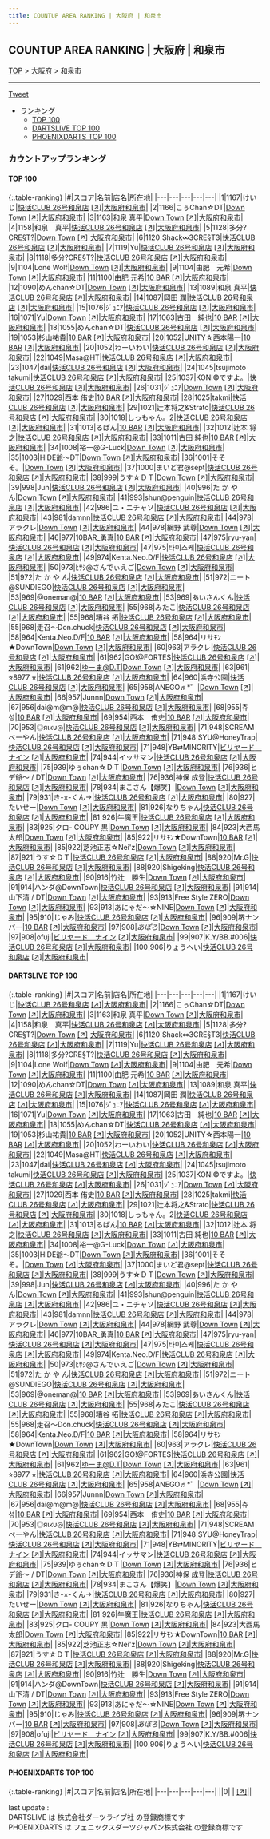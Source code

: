 ```yaml
---
title: COUNTUP AREA RANKING | 大阪府 | 和泉市
---
```

## COUNTUP AREA RANKING | 大阪府 | 和泉市

[TOP](/darts/rank/) > [大阪府](/darts/rank/大阪府/) > 和泉市

___

<a href="https://twitter.com/share?ref_src=twsrc%5Etfw" data-text="COUNTUP AREA RANKING | 大阪府和泉市" class="twitter-share-button" data-hashtags="DARTSLIVE,PHOENIXDARTS,darts,ダーツ" data-show-count="false">Tweet</a>

* [ランキング](#カウントアップランキング)
    * [TOP 100](#top-100)
    * [DARTSLIVE TOP 100](#dartslive-top-100)
    * [PHOENIXDARTS TOP 100](#phoenixdarts-top-100)

### カウントアップランキング

#### TOP 100



{:.table-ranking}
|#|スコア|名前|店名|所在地|
|---|---|---|---|---|
|1|1167|<span class="rank-name-dl">けいじ</span>|<a href="/darts/rank/shops/e943f71e29bc328a58d385ea46352d8f.html">快活CLUB 26号和泉店</a> <a href="https://search.dartslive.com/jp/shop/e943f71e29bc328a58d385ea46352d8f">[↗]</a>|<a href="/darts/rank/大阪府/和泉市">大阪府和泉市</a>|
|2|1166|<span class="rank-name-dl">こぅChan☆DT</span>|<a href="/darts/rank/shops/987a5a2adcfe09b40d9b047a20a7ba1e.html">Down Town</a> <a href="https://search.dartslive.com/jp/shop/987a5a2adcfe09b40d9b047a20a7ba1e">[↗]</a>|<a href="/darts/rank/大阪府/和泉市">大阪府和泉市</a>|
|3|1163|<span class="rank-name-dl">和泉 真平</span>|<a href="/darts/rank/shops/987a5a2adcfe09b40d9b047a20a7ba1e.html">Down Town</a> <a href="https://search.dartslive.com/jp/shop/987a5a2adcfe09b40d9b047a20a7ba1e">[↗]</a>|<a href="/darts/rank/大阪府/和泉市">大阪府和泉市</a>|
|4|1158|<span class="rank-name-dl">和泉　真平</span>|<a href="/darts/rank/shops/e943f71e29bc328a58d385ea46352d8f.html">快活CLUB 26号和泉店</a> <a href="https://search.dartslive.com/jp/shop/e943f71e29bc328a58d385ea46352d8f">[↗]</a>|<a href="/darts/rank/大阪府/和泉市">大阪府和泉市</a>|
|5|1128|<span class="rank-name-dl">多分?CRE§T?</span>|<a href="/darts/rank/shops/987a5a2adcfe09b40d9b047a20a7ba1e.html">Down Town</a> <a href="https://search.dartslive.com/jp/shop/987a5a2adcfe09b40d9b047a20a7ba1e">[↗]</a>|<a href="/darts/rank/大阪府/和泉市">大阪府和泉市</a>|
|6|1120|<span class="rank-name-dl">Shack∞3CRE§T3</span>|<a href="/darts/rank/shops/e943f71e29bc328a58d385ea46352d8f.html">快活CLUB 26号和泉店</a> <a href="https://search.dartslive.com/jp/shop/e943f71e29bc328a58d385ea46352d8f">[↗]</a>|<a href="/darts/rank/大阪府/和泉市">大阪府和泉市</a>|
|7|1119|<span class="rank-name-dl">Yu</span>|<a href="/darts/rank/shops/e943f71e29bc328a58d385ea46352d8f.html">快活CLUB 26号和泉店</a> <a href="https://search.dartslive.com/jp/shop/e943f71e29bc328a58d385ea46352d8f">[↗]</a>|<a href="/darts/rank/大阪府/和泉市">大阪府和泉市</a>|
|8|1118|<span class="rank-name-dl">多分?CRE§T?</span>|<a href="/darts/rank/shops/e943f71e29bc328a58d385ea46352d8f.html">快活CLUB 26号和泉店</a> <a href="https://search.dartslive.com/jp/shop/e943f71e29bc328a58d385ea46352d8f">[↗]</a>|<a href="/darts/rank/大阪府/和泉市">大阪府和泉市</a>|
|9|1104|<span class="rank-name-dl">Lone Wolf</span>|<a href="/darts/rank/shops/987a5a2adcfe09b40d9b047a20a7ba1e.html">Down Town</a> <a href="https://search.dartslive.com/jp/shop/987a5a2adcfe09b40d9b047a20a7ba1e">[↗]</a>|<a href="/darts/rank/大阪府/和泉市">大阪府和泉市</a>|
|9|1104|<span class="rank-name-dl">由肥　元希</span>|<a href="/darts/rank/shops/987a5a2adcfe09b40d9b047a20a7ba1e.html">Down Town</a> <a href="https://search.dartslive.com/jp/shop/987a5a2adcfe09b40d9b047a20a7ba1e">[↗]</a>|<a href="/darts/rank/大阪府/和泉市">大阪府和泉市</a>|
|11|1100|<span class="rank-name-dl">由肥 元希</span>|<a href="/darts/rank/shops/3676faed3852a22c774c926eb736cb5a.html">10 BAR</a> <a href="https://search.dartslive.com/jp/shop/3676faed3852a22c774c926eb736cb5a">[↗]</a>|<a href="/darts/rank/大阪府/和泉市">大阪府和泉市</a>|
|12|1090|<span class="rank-name-dl">めんchan☆DT</span>|<a href="/darts/rank/shops/987a5a2adcfe09b40d9b047a20a7ba1e.html">Down Town</a> <a href="https://search.dartslive.com/jp/shop/987a5a2adcfe09b40d9b047a20a7ba1e">[↗]</a>|<a href="/darts/rank/大阪府/和泉市">大阪府和泉市</a>|
|13|1089|<span class="rank-name-dl">和泉 真平</span>|<a href="/darts/rank/shops/e943f71e29bc328a58d385ea46352d8f.html">快活CLUB 26号和泉店</a> <a href="https://search.dartslive.com/jp/shop/e943f71e29bc328a58d385ea46352d8f">[↗]</a>|<a href="/darts/rank/大阪府/和泉市">大阪府和泉市</a>|
|14|1087|<span class="rank-name-dl">岡田 潤</span>|<a href="/darts/rank/shops/e943f71e29bc328a58d385ea46352d8f.html">快活CLUB 26号和泉店</a> <a href="https://search.dartslive.com/jp/shop/e943f71e29bc328a58d385ea46352d8f">[↗]</a>|<a href="/darts/rank/大阪府/和泉市">大阪府和泉市</a>|
|15|1076|<span class="rank-name-dl">ｼﾞｭﾆｱ</span>|<a href="/darts/rank/shops/e943f71e29bc328a58d385ea46352d8f.html">快活CLUB 26号和泉店</a> <a href="https://search.dartslive.com/jp/shop/e943f71e29bc328a58d385ea46352d8f">[↗]</a>|<a href="/darts/rank/大阪府/和泉市">大阪府和泉市</a>|
|16|1071|<span class="rank-name-dl">Yu</span>|<a href="/darts/rank/shops/987a5a2adcfe09b40d9b047a20a7ba1e.html">Down Town</a> <a href="https://search.dartslive.com/jp/shop/987a5a2adcfe09b40d9b047a20a7ba1e">[↗]</a>|<a href="/darts/rank/大阪府/和泉市">大阪府和泉市</a>|
|17|1063|<span class="rank-name-dl">古田　純也</span>|<a href="/darts/rank/shops/3676faed3852a22c774c926eb736cb5a.html">10 BAR</a> <a href="https://search.dartslive.com/jp/shop/3676faed3852a22c774c926eb736cb5a">[↗]</a>|<a href="/darts/rank/大阪府/和泉市">大阪府和泉市</a>|
|18|1055|<span class="rank-name-dl">めんchan☆DT</span>|<a href="/darts/rank/shops/e943f71e29bc328a58d385ea46352d8f.html">快活CLUB 26号和泉店</a> <a href="https://search.dartslive.com/jp/shop/e943f71e29bc328a58d385ea46352d8f">[↗]</a>|<a href="/darts/rank/大阪府/和泉市">大阪府和泉市</a>|
|19|1053|<span class="rank-name-dl">杉山祐貴</span>|<a href="/darts/rank/shops/3676faed3852a22c774c926eb736cb5a.html">10 BAR</a> <a href="https://search.dartslive.com/jp/shop/3676faed3852a22c774c926eb736cb5a">[↗]</a>|<a href="/darts/rank/大阪府/和泉市">大阪府和泉市</a>|
|20|1052|<span class="rank-name-dl">UNITY☆西本陽一</span>|<a href="/darts/rank/shops/3676faed3852a22c774c926eb736cb5a.html">10 BAR</a> <a href="https://search.dartslive.com/jp/shop/3676faed3852a22c774c926eb736cb5a">[↗]</a>|<a href="/darts/rank/大阪府/和泉市">大阪府和泉市</a>|
|20|1052|<span class="rank-name-dl">わーいわい</span>|<a href="/darts/rank/shops/e943f71e29bc328a58d385ea46352d8f.html">快活CLUB 26号和泉店</a> <a href="https://search.dartslive.com/jp/shop/e943f71e29bc328a58d385ea46352d8f">[↗]</a>|<a href="/darts/rank/大阪府/和泉市">大阪府和泉市</a>|
|22|1049|<span class="rank-name-dl">Masa@HT</span>|<a href="/darts/rank/shops/e943f71e29bc328a58d385ea46352d8f.html">快活CLUB 26号和泉店</a> <a href="https://search.dartslive.com/jp/shop/e943f71e29bc328a58d385ea46352d8f">[↗]</a>|<a href="/darts/rank/大阪府/和泉市">大阪府和泉市</a>|
|23|1047|<span class="rank-name-dl">dai</span>|<a href="/darts/rank/shops/e943f71e29bc328a58d385ea46352d8f.html">快活CLUB 26号和泉店</a> <a href="https://search.dartslive.com/jp/shop/e943f71e29bc328a58d385ea46352d8f">[↗]</a>|<a href="/darts/rank/大阪府/和泉市">大阪府和泉市</a>|
|24|1045|<span class="rank-name-dl">tsujimoto takumi</span>|<a href="/darts/rank/shops/e943f71e29bc328a58d385ea46352d8f.html">快活CLUB 26号和泉店</a> <a href="https://search.dartslive.com/jp/shop/e943f71e29bc328a58d385ea46352d8f">[↗]</a>|<a href="/darts/rank/大阪府/和泉市">大阪府和泉市</a>|
|25|1037|<span class="rank-name-dl">KONI©ですよ。</span>|<a href="/darts/rank/shops/e943f71e29bc328a58d385ea46352d8f.html">快活CLUB 26号和泉店</a> <a href="https://search.dartslive.com/jp/shop/e943f71e29bc328a58d385ea46352d8f">[↗]</a>|<a href="/darts/rank/大阪府/和泉市">大阪府和泉市</a>|
|26|1031|<span class="rank-name-dl">ｼﾞｭﾆｱ</span>|<a href="/darts/rank/shops/987a5a2adcfe09b40d9b047a20a7ba1e.html">Down Town</a> <a href="https://search.dartslive.com/jp/shop/987a5a2adcfe09b40d9b047a20a7ba1e">[↗]</a>|<a href="/darts/rank/大阪府/和泉市">大阪府和泉市</a>|
|27|1029|<span class="rank-name-dl">西本 侑史</span>|<a href="/darts/rank/shops/3676faed3852a22c774c926eb736cb5a.html">10 BAR</a> <a href="https://search.dartslive.com/jp/shop/3676faed3852a22c774c926eb736cb5a">[↗]</a>|<a href="/darts/rank/大阪府/和泉市">大阪府和泉市</a>|
|28|1025|<span class="rank-name-dl">takmi</span>|<a href="/darts/rank/shops/e943f71e29bc328a58d385ea46352d8f.html">快活CLUB 26号和泉店</a> <a href="https://search.dartslive.com/jp/shop/e943f71e29bc328a58d385ea46352d8f">[↗]</a>|<a href="/darts/rank/大阪府/和泉市">大阪府和泉市</a>|
|29|1021|<span class="rank-name-dl">辻本将之&amp;Strato</span>|<a href="/darts/rank/shops/e943f71e29bc328a58d385ea46352d8f.html">快活CLUB 26号和泉店</a> <a href="https://search.dartslive.com/jp/shop/e943f71e29bc328a58d385ea46352d8f">[↗]</a>|<a href="/darts/rank/大阪府/和泉市">大阪府和泉市</a>|
|30|1018|<span class="rank-name-dl">しっもゃん。2</span>|<a href="/darts/rank/shops/e943f71e29bc328a58d385ea46352d8f.html">快活CLUB 26号和泉店</a> <a href="https://search.dartslive.com/jp/shop/e943f71e29bc328a58d385ea46352d8f">[↗]</a>|<a href="/darts/rank/大阪府/和泉市">大阪府和泉市</a>|
|31|1013|<span class="rank-name-dl">るぱん</span>|<a href="/darts/rank/shops/3676faed3852a22c774c926eb736cb5a.html">10 BAR</a> <a href="https://search.dartslive.com/jp/shop/3676faed3852a22c774c926eb736cb5a">[↗]</a>|<a href="/darts/rank/大阪府/和泉市">大阪府和泉市</a>|
|32|1012|<span class="rank-name-dl">辻本 将之</span>|<a href="/darts/rank/shops/e943f71e29bc328a58d385ea46352d8f.html">快活CLUB 26号和泉店</a> <a href="https://search.dartslive.com/jp/shop/e943f71e29bc328a58d385ea46352d8f">[↗]</a>|<a href="/darts/rank/大阪府/和泉市">大阪府和泉市</a>|
|33|1011|<span class="rank-name-dl">古田 純也</span>|<a href="/darts/rank/shops/3676faed3852a22c774c926eb736cb5a.html">10 BAR</a> <a href="https://search.dartslive.com/jp/shop/3676faed3852a22c774c926eb736cb5a">[↗]</a>|<a href="/darts/rank/大阪府/和泉市">大阪府和泉市</a>|
|34|1008|<span class="rank-name-dl">裕一@G-Luck</span>|<a href="/darts/rank/shops/987a5a2adcfe09b40d9b047a20a7ba1e.html">Down Town</a> <a href="https://search.dartslive.com/jp/shop/987a5a2adcfe09b40d9b047a20a7ba1e">[↗]</a>|<a href="/darts/rank/大阪府/和泉市">大阪府和泉市</a>|
|35|1003|<span class="rank-name-dl">HIDE爺〜DT</span>|<a href="/darts/rank/shops/987a5a2adcfe09b40d9b047a20a7ba1e.html">Down Town</a> <a href="https://search.dartslive.com/jp/shop/987a5a2adcfe09b40d9b047a20a7ba1e">[↗]</a>|<a href="/darts/rank/大阪府/和泉市">大阪府和泉市</a>|
|36|1001|<span class="rank-name-dl">そそそ。</span>|<a href="/darts/rank/shops/987a5a2adcfe09b40d9b047a20a7ba1e.html">Down Town</a> <a href="https://search.dartslive.com/jp/shop/987a5a2adcfe09b40d9b047a20a7ba1e">[↗]</a>|<a href="/darts/rank/大阪府/和泉市">大阪府和泉市</a>|
|37|1000|<span class="rank-name-dl">まいど君@sept</span>|<a href="/darts/rank/shops/e943f71e29bc328a58d385ea46352d8f.html">快活CLUB 26号和泉店</a> <a href="https://search.dartslive.com/jp/shop/e943f71e29bc328a58d385ea46352d8f">[↗]</a>|<a href="/darts/rank/大阪府/和泉市">大阪府和泉市</a>|
|38|999|<span class="rank-name-dl">うす☆ＤＴ</span>|<a href="/darts/rank/shops/987a5a2adcfe09b40d9b047a20a7ba1e.html">Down Town</a> <a href="https://search.dartslive.com/jp/shop/987a5a2adcfe09b40d9b047a20a7ba1e">[↗]</a>|<a href="/darts/rank/大阪府/和泉市">大阪府和泉市</a>|
|39|998|<span class="rank-name-dl">Jun</span>|<a href="/darts/rank/shops/e943f71e29bc328a58d385ea46352d8f.html">快活CLUB 26号和泉店</a> <a href="https://search.dartslive.com/jp/shop/e943f71e29bc328a58d385ea46352d8f">[↗]</a>|<a href="/darts/rank/大阪府/和泉市">大阪府和泉市</a>|
|40|996|<span class="rank-name-dl">た か や ん</span>|<a href="/darts/rank/shops/987a5a2adcfe09b40d9b047a20a7ba1e.html">Down Town</a> <a href="https://search.dartslive.com/jp/shop/987a5a2adcfe09b40d9b047a20a7ba1e">[↗]</a>|<a href="/darts/rank/大阪府/和泉市">大阪府和泉市</a>|
|41|993|<span class="rank-name-dl">shun@penguin</span>|<a href="/darts/rank/shops/e943f71e29bc328a58d385ea46352d8f.html">快活CLUB 26号和泉店</a> <a href="https://search.dartslive.com/jp/shop/e943f71e29bc328a58d385ea46352d8f">[↗]</a>|<a href="/darts/rank/大阪府/和泉市">大阪府和泉市</a>|
|42|986|<span class="rank-name-dl">ユ・ニチャソ</span>|<a href="/darts/rank/shops/e943f71e29bc328a58d385ea46352d8f.html">快活CLUB 26号和泉店</a> <a href="https://search.dartslive.com/jp/shop/e943f71e29bc328a58d385ea46352d8f">[↗]</a>|<a href="/darts/rank/大阪府/和泉市">大阪府和泉市</a>|
|43|981|<span class="rank-name-dl">damnn</span>|<a href="/darts/rank/shops/e943f71e29bc328a58d385ea46352d8f.html">快活CLUB 26号和泉店</a> <a href="https://search.dartslive.com/jp/shop/e943f71e29bc328a58d385ea46352d8f">[↗]</a>|<a href="/darts/rank/大阪府/和泉市">大阪府和泉市</a>|
|44|978|<span class="rank-name-dl">アラクレ</span>|<a href="/darts/rank/shops/987a5a2adcfe09b40d9b047a20a7ba1e.html">Down Town</a> <a href="https://search.dartslive.com/jp/shop/987a5a2adcfe09b40d9b047a20a7ba1e">[↗]</a>|<a href="/darts/rank/大阪府/和泉市">大阪府和泉市</a>|
|44|978|<span class="rank-name-dl">網野 武尊</span>|<a href="/darts/rank/shops/987a5a2adcfe09b40d9b047a20a7ba1e.html">Down Town</a> <a href="https://search.dartslive.com/jp/shop/987a5a2adcfe09b40d9b047a20a7ba1e">[↗]</a>|<a href="/darts/rank/大阪府/和泉市">大阪府和泉市</a>|
|46|977|<span class="rank-name-dl">10BAR_勇真</span>|<a href="/darts/rank/shops/3676faed3852a22c774c926eb736cb5a.html">10 BAR</a> <a href="https://search.dartslive.com/jp/shop/3676faed3852a22c774c926eb736cb5a">[↗]</a>|<a href="/darts/rank/大阪府/和泉市">大阪府和泉市</a>|
|47|975|<span class="rank-name-dl">ryu-yan</span>|<a href="/darts/rank/shops/e943f71e29bc328a58d385ea46352d8f.html">快活CLUB 26号和泉店</a> <a href="https://search.dartslive.com/jp/shop/e943f71e29bc328a58d385ea46352d8f">[↗]</a>|<a href="/darts/rank/大阪府/和泉市">大阪府和泉市</a>|
|47|975|<span class="rank-name-dl">타이스케</span>|<a href="/darts/rank/shops/e943f71e29bc328a58d385ea46352d8f.html">快活CLUB 26号和泉店</a> <a href="https://search.dartslive.com/jp/shop/e943f71e29bc328a58d385ea46352d8f">[↗]</a>|<a href="/darts/rank/大阪府/和泉市">大阪府和泉市</a>|
|49|974|<span class="rank-name-dl">Kenta.Neo.D/F</span>|<a href="/darts/rank/shops/e943f71e29bc328a58d385ea46352d8f.html">快活CLUB 26号和泉店</a> <a href="https://search.dartslive.com/jp/shop/e943f71e29bc328a58d385ea46352d8f">[↗]</a>|<a href="/darts/rank/大阪府/和泉市">大阪府和泉市</a>|
|50|973|<span class="rank-name-dl">ﾋｻｼ@さんでぃえご</span>|<a href="/darts/rank/shops/987a5a2adcfe09b40d9b047a20a7ba1e.html">Down Town</a> <a href="https://search.dartslive.com/jp/shop/987a5a2adcfe09b40d9b047a20a7ba1e">[↗]</a>|<a href="/darts/rank/大阪府/和泉市">大阪府和泉市</a>|
|51|972|<span class="rank-name-dl">た か や ん</span>|<a href="/darts/rank/shops/e943f71e29bc328a58d385ea46352d8f.html">快活CLUB 26号和泉店</a> <a href="https://search.dartslive.com/jp/shop/e943f71e29bc328a58d385ea46352d8f">[↗]</a>|<a href="/darts/rank/大阪府/和泉市">大阪府和泉市</a>|
|51|972|<span class="rank-name-dl">ニート@SUNDIEGO</span>|<a href="/darts/rank/shops/e943f71e29bc328a58d385ea46352d8f.html">快活CLUB 26号和泉店</a> <a href="https://search.dartslive.com/jp/shop/e943f71e29bc328a58d385ea46352d8f">[↗]</a>|<a href="/darts/rank/大阪府/和泉市">大阪府和泉市</a>|
|53|969|<span class="rank-name-dl">@oneman@</span>|<a href="/darts/rank/shops/3676faed3852a22c774c926eb736cb5a.html">10 BAR</a> <a href="https://search.dartslive.com/jp/shop/3676faed3852a22c774c926eb736cb5a">[↗]</a>|<a href="/darts/rank/大阪府/和泉市">大阪府和泉市</a>|
|53|969|<span class="rank-name-dl">あいさんくん</span>|<a href="/darts/rank/shops/e943f71e29bc328a58d385ea46352d8f.html">快活CLUB 26号和泉店</a> <a href="https://search.dartslive.com/jp/shop/e943f71e29bc328a58d385ea46352d8f">[↗]</a>|<a href="/darts/rank/大阪府/和泉市">大阪府和泉市</a>|
|55|968|<span class="rank-name-dl">みたこ</span>|<a href="/darts/rank/shops/e943f71e29bc328a58d385ea46352d8f.html">快活CLUB 26号和泉店</a> <a href="https://search.dartslive.com/jp/shop/e943f71e29bc328a58d385ea46352d8f">[↗]</a>|<a href="/darts/rank/大阪府/和泉市">大阪府和泉市</a>|
|55|968|<span class="rank-name-dl">糟谷 拓</span>|<a href="/darts/rank/shops/e943f71e29bc328a58d385ea46352d8f.html">快活CLUB 26号和泉店</a> <a href="https://search.dartslive.com/jp/shop/e943f71e29bc328a58d385ea46352d8f">[↗]</a>|<a href="/darts/rank/大阪府/和泉市">大阪府和泉市</a>|
|55|968|<span class="rank-name-dl">走召〜Don.chuck</span>|<a href="/darts/rank/shops/e943f71e29bc328a58d385ea46352d8f.html">快活CLUB 26号和泉店</a> <a href="https://search.dartslive.com/jp/shop/e943f71e29bc328a58d385ea46352d8f">[↗]</a>|<a href="/darts/rank/大阪府/和泉市">大阪府和泉市</a>|
|58|964|<span class="rank-name-dl">Kenta.Neo.D/F</span>|<a href="/darts/rank/shops/3676faed3852a22c774c926eb736cb5a.html">10 BAR</a> <a href="https://search.dartslive.com/jp/shop/3676faed3852a22c774c926eb736cb5a">[↗]</a>|<a href="/darts/rank/大阪府/和泉市">大阪府和泉市</a>|
|58|964|<span class="rank-name-dl">リサﾓﾝ★DownTown</span>|<a href="/darts/rank/shops/987a5a2adcfe09b40d9b047a20a7ba1e.html">Down Town</a> <a href="https://search.dartslive.com/jp/shop/987a5a2adcfe09b40d9b047a20a7ba1e">[↗]</a>|<a href="/darts/rank/大阪府/和泉市">大阪府和泉市</a>|
|60|963|<span class="rank-name-dl">アラクレ</span>|<a href="/darts/rank/shops/e943f71e29bc328a58d385ea46352d8f.html">快活CLUB 26号和泉店</a> <a href="https://search.dartslive.com/jp/shop/e943f71e29bc328a58d385ea46352d8f">[↗]</a>|<a href="/darts/rank/大阪府/和泉市">大阪府和泉市</a>|
|61|962|<span class="rank-name-dl">GO!@FORTES</span>|<a href="/darts/rank/shops/e943f71e29bc328a58d385ea46352d8f.html">快活CLUB 26号和泉店</a> <a href="https://search.dartslive.com/jp/shop/e943f71e29bc328a58d385ea46352d8f">[↗]</a>|<a href="/darts/rank/大阪府/和泉市">大阪府和泉市</a>|
|61|962|<span class="rank-name-dl">ゆーま@D.T</span>|<a href="/darts/rank/shops/987a5a2adcfe09b40d9b047a20a7ba1e.html">Down Town</a> <a href="https://search.dartslive.com/jp/shop/987a5a2adcfe09b40d9b047a20a7ba1e">[↗]</a>|<a href="/darts/rank/大阪府/和泉市">大阪府和泉市</a>|
|63|961|<span class="rank-name-dl">⭐︎8977 ⭐︎</span>|<a href="/darts/rank/shops/e943f71e29bc328a58d385ea46352d8f.html">快活CLUB 26号和泉店</a> <a href="https://search.dartslive.com/jp/shop/e943f71e29bc328a58d385ea46352d8f">[↗]</a>|<a href="/darts/rank/大阪府/和泉市">大阪府和泉市</a>|
|64|960|<span class="rank-name-dl">浜寺公園</span>|<a href="/darts/rank/shops/e943f71e29bc328a58d385ea46352d8f.html">快活CLUB 26号和泉店</a> <a href="https://search.dartslive.com/jp/shop/e943f71e29bc328a58d385ea46352d8f">[↗]</a>|<a href="/darts/rank/大阪府/和泉市">大阪府和泉市</a>|
|65|958|<span class="rank-name-dl">ANEGO♬*゜</span>|<a href="/darts/rank/shops/987a5a2adcfe09b40d9b047a20a7ba1e.html">Down Town</a> <a href="https://search.dartslive.com/jp/shop/987a5a2adcfe09b40d9b047a20a7ba1e">[↗]</a>|<a href="/darts/rank/大阪府/和泉市">大阪府和泉市</a>|
|66|957|<span class="rank-name-dl">Junnn</span>|<a href="/darts/rank/shops/987a5a2adcfe09b40d9b047a20a7ba1e.html">Down Town</a> <a href="https://search.dartslive.com/jp/shop/987a5a2adcfe09b40d9b047a20a7ba1e">[↗]</a>|<a href="/darts/rank/大阪府/和泉市">大阪府和泉市</a>|
|67|956|<span class="rank-name-dl">dai@m@m@</span>|<a href="/darts/rank/shops/e943f71e29bc328a58d385ea46352d8f.html">快活CLUB 26号和泉店</a> <a href="https://search.dartslive.com/jp/shop/e943f71e29bc328a58d385ea46352d8f">[↗]</a>|<a href="/darts/rank/大阪府/和泉市">大阪府和泉市</a>|
|68|955|<span class="rank-name-dl">츄성</span>|<a href="/darts/rank/shops/3676faed3852a22c774c926eb736cb5a.html">10 BAR</a> <a href="https://search.dartslive.com/jp/shop/3676faed3852a22c774c926eb736cb5a">[↗]</a>|<a href="/darts/rank/大阪府/和泉市">大阪府和泉市</a>|
|69|954|<span class="rank-name-dl">西本　侑史</span>|<a href="/darts/rank/shops/3676faed3852a22c774c926eb736cb5a.html">10 BAR</a> <a href="https://search.dartslive.com/jp/shop/3676faed3852a22c774c926eb736cb5a">[↗]</a>|<a href="/darts/rank/大阪府/和泉市">大阪府和泉市</a>|
|70|953|<span class="rank-name-dl">◎яικυ◎</span>|<a href="/darts/rank/shops/e943f71e29bc328a58d385ea46352d8f.html">快活CLUB 26号和泉店</a> <a href="https://search.dartslive.com/jp/shop/e943f71e29bc328a58d385ea46352d8f">[↗]</a>|<a href="/darts/rank/大阪府/和泉市">大阪府和泉市</a>|
|71|948|<span class="rank-name-dl">SCREAM べーやん</span>|<a href="/darts/rank/shops/e943f71e29bc328a58d385ea46352d8f.html">快活CLUB 26号和泉店</a> <a href="https://search.dartslive.com/jp/shop/e943f71e29bc328a58d385ea46352d8f">[↗]</a>|<a href="/darts/rank/大阪府/和泉市">大阪府和泉市</a>|
|71|948|<span class="rank-name-dl">SYU@HoneyTrap</span>|<a href="/darts/rank/shops/e943f71e29bc328a58d385ea46352d8f.html">快活CLUB 26号和泉店</a> <a href="https://search.dartslive.com/jp/shop/e943f71e29bc328a58d385ea46352d8f">[↗]</a>|<a href="/darts/rank/大阪府/和泉市">大阪府和泉市</a>|
|71|948|<span class="rank-name-dl">YB⇄MINORITY</span>|<a href="/darts/rank/shops/8ba94384cc0c12bf0d9b047a20a7ba1e.html">ビリヤード　ナイン</a> <a href="https://search.dartslive.com/jp/shop/8ba94384cc0c12bf0d9b047a20a7ba1e">[↗]</a>|<a href="/darts/rank/大阪府/和泉市">大阪府和泉市</a>|
|74|944|<span class="rank-name-dl">イッサマン</span>|<a href="/darts/rank/shops/e943f71e29bc328a58d385ea46352d8f.html">快活CLUB 26号和泉店</a> <a href="https://search.dartslive.com/jp/shop/e943f71e29bc328a58d385ea46352d8f">[↗]</a>|<a href="/darts/rank/大阪府/和泉市">大阪府和泉市</a>|
|75|939|<span class="rank-name-dl">ゆぅchan☆ＤＴ</span>|<a href="/darts/rank/shops/987a5a2adcfe09b40d9b047a20a7ba1e.html">Down Town</a> <a href="https://search.dartslive.com/jp/shop/987a5a2adcfe09b40d9b047a20a7ba1e">[↗]</a>|<a href="/darts/rank/大阪府/和泉市">大阪府和泉市</a>|
|76|936|<span class="rank-name-dl">ヒデ爺〜 / DT</span>|<a href="/darts/rank/shops/987a5a2adcfe09b40d9b047a20a7ba1e.html">Down Town</a> <a href="https://search.dartslive.com/jp/shop/987a5a2adcfe09b40d9b047a20a7ba1e">[↗]</a>|<a href="/darts/rank/大阪府/和泉市">大阪府和泉市</a>|
|76|936|<span class="rank-name-dl">神保 成登</span>|<a href="/darts/rank/shops/e943f71e29bc328a58d385ea46352d8f.html">快活CLUB 26号和泉店</a> <a href="https://search.dartslive.com/jp/shop/e943f71e29bc328a58d385ea46352d8f">[↗]</a>|<a href="/darts/rank/大阪府/和泉市">大阪府和泉市</a>|
|78|934|<span class="rank-name-dl">まこさん【爆笑】</span>|<a href="/darts/rank/shops/987a5a2adcfe09b40d9b047a20a7ba1e.html">Down Town</a> <a href="https://search.dartslive.com/jp/shop/987a5a2adcfe09b40d9b047a20a7ba1e">[↗]</a>|<a href="/darts/rank/大阪府/和泉市">大阪府和泉市</a>|
|79|931|<span class="rank-name-dl">き-×-くん→</span>|<a href="/darts/rank/shops/e943f71e29bc328a58d385ea46352d8f.html">快活CLUB 26号和泉店</a> <a href="https://search.dartslive.com/jp/shop/e943f71e29bc328a58d385ea46352d8f">[↗]</a>|<a href="/darts/rank/大阪府/和泉市">大阪府和泉市</a>|
|80|927|<span class="rank-name-dl">たいせー</span>|<a href="/darts/rank/shops/987a5a2adcfe09b40d9b047a20a7ba1e.html">Down Town</a> <a href="https://search.dartslive.com/jp/shop/987a5a2adcfe09b40d9b047a20a7ba1e">[↗]</a>|<a href="/darts/rank/大阪府/和泉市">大阪府和泉市</a>|
|81|926|<span class="rank-name-dl">なりちゃん</span>|<a href="/darts/rank/shops/e943f71e29bc328a58d385ea46352d8f.html">快活CLUB 26号和泉店</a> <a href="https://search.dartslive.com/jp/shop/e943f71e29bc328a58d385ea46352d8f">[↗]</a>|<a href="/darts/rank/大阪府/和泉市">大阪府和泉市</a>|
|81|926|<span class="rank-name-dl">牛魔王</span>|<a href="/darts/rank/shops/e943f71e29bc328a58d385ea46352d8f.html">快活CLUB 26号和泉店</a> <a href="https://search.dartslive.com/jp/shop/e943f71e29bc328a58d385ea46352d8f">[↗]</a>|<a href="/darts/rank/大阪府/和泉市">大阪府和泉市</a>|
|83|925|<span class="rank-name-dl">クロ- COUPY 黒</span>|<a href="/darts/rank/shops/987a5a2adcfe09b40d9b047a20a7ba1e.html">Down Town</a> <a href="https://search.dartslive.com/jp/shop/987a5a2adcfe09b40d9b047a20a7ba1e">[↗]</a>|<a href="/darts/rank/大阪府/和泉市">大阪府和泉市</a>|
|84|923|<span class="rank-name-dl">大西馬太郎</span>|<a href="/darts/rank/shops/987a5a2adcfe09b40d9b047a20a7ba1e.html">Down Town</a> <a href="https://search.dartslive.com/jp/shop/987a5a2adcfe09b40d9b047a20a7ba1e">[↗]</a>|<a href="/darts/rank/大阪府/和泉市">大阪府和泉市</a>|
|85|922|<span class="rank-name-dl">リサﾓﾝ★DownTown</span>|<a href="/darts/rank/shops/3676faed3852a22c774c926eb736cb5a.html">10 BAR</a> <a href="https://search.dartslive.com/jp/shop/3676faed3852a22c774c926eb736cb5a">[↗]</a>|<a href="/darts/rank/大阪府/和泉市">大阪府和泉市</a>|
|85|922|<span class="rank-name-dl">芝池正志☆Nei&#x27;z</span>|<a href="/darts/rank/shops/987a5a2adcfe09b40d9b047a20a7ba1e.html">Down Town</a> <a href="https://search.dartslive.com/jp/shop/987a5a2adcfe09b40d9b047a20a7ba1e">[↗]</a>|<a href="/darts/rank/大阪府/和泉市">大阪府和泉市</a>|
|87|921|<span class="rank-name-dl">うす☆ＤＴ</span>|<a href="/darts/rank/shops/e943f71e29bc328a58d385ea46352d8f.html">快活CLUB 26号和泉店</a> <a href="https://search.dartslive.com/jp/shop/e943f71e29bc328a58d385ea46352d8f">[↗]</a>|<a href="/darts/rank/大阪府/和泉市">大阪府和泉市</a>|
|88|920|<span class="rank-name-dl">Mr.G</span>|<a href="/darts/rank/shops/e943f71e29bc328a58d385ea46352d8f.html">快活CLUB 26号和泉店</a> <a href="https://search.dartslive.com/jp/shop/e943f71e29bc328a58d385ea46352d8f">[↗]</a>|<a href="/darts/rank/大阪府/和泉市">大阪府和泉市</a>|
|88|920|<span class="rank-name-dl">Shigeking</span>|<a href="/darts/rank/shops/e943f71e29bc328a58d385ea46352d8f.html">快活CLUB 26号和泉店</a> <a href="https://search.dartslive.com/jp/shop/e943f71e29bc328a58d385ea46352d8f">[↗]</a>|<a href="/darts/rank/大阪府/和泉市">大阪府和泉市</a>|
|90|916|<span class="rank-name-dl">竹辻　勝生</span>|<a href="/darts/rank/shops/987a5a2adcfe09b40d9b047a20a7ba1e.html">Down Town</a> <a href="https://search.dartslive.com/jp/shop/987a5a2adcfe09b40d9b047a20a7ba1e">[↗]</a>|<a href="/darts/rank/大阪府/和泉市">大阪府和泉市</a>|
|91|914|<span class="rank-name-dl">ハンダ@DownTown</span>|<a href="/darts/rank/shops/e943f71e29bc328a58d385ea46352d8f.html">快活CLUB 26号和泉店</a> <a href="https://search.dartslive.com/jp/shop/e943f71e29bc328a58d385ea46352d8f">[↗]</a>|<a href="/darts/rank/大阪府/和泉市">大阪府和泉市</a>|
|91|914|<span class="rank-name-dl">山下清 / DT</span>|<a href="/darts/rank/shops/987a5a2adcfe09b40d9b047a20a7ba1e.html">Down Town</a> <a href="https://search.dartslive.com/jp/shop/987a5a2adcfe09b40d9b047a20a7ba1e">[↗]</a>|<a href="/darts/rank/大阪府/和泉市">大阪府和泉市</a>|
|93|913|<span class="rank-name-dl">Free Style ZERO</span>|<a href="/darts/rank/shops/987a5a2adcfe09b40d9b047a20a7ba1e.html">Down Town</a> <a href="https://search.dartslive.com/jp/shop/987a5a2adcfe09b40d9b047a20a7ba1e">[↗]</a>|<a href="/darts/rank/大阪府/和泉市">大阪府和泉市</a>|
|93|913|<span class="rank-name-dl">あにゃだ〜☆NINE</span>|<a href="/darts/rank/shops/987a5a2adcfe09b40d9b047a20a7ba1e.html">Down Town</a> <a href="https://search.dartslive.com/jp/shop/987a5a2adcfe09b40d9b047a20a7ba1e">[↗]</a>|<a href="/darts/rank/大阪府/和泉市">大阪府和泉市</a>|
|95|910|<span class="rank-name-dl">じゃみ</span>|<a href="/darts/rank/shops/e943f71e29bc328a58d385ea46352d8f.html">快活CLUB 26号和泉店</a> <a href="https://search.dartslive.com/jp/shop/e943f71e29bc328a58d385ea46352d8f">[↗]</a>|<a href="/darts/rank/大阪府/和泉市">大阪府和泉市</a>|
|96|909|<span class="rank-name-dl">堺ナンバー</span>|<a href="/darts/rank/shops/3676faed3852a22c774c926eb736cb5a.html">10 BAR</a> <a href="https://search.dartslive.com/jp/shop/3676faed3852a22c774c926eb736cb5a">[↗]</a>|<a href="/darts/rank/大阪府/和泉市">大阪府和泉市</a>|
|97|908|<span class="rank-name-dl">$あぽろ$</span>|<a href="/darts/rank/shops/987a5a2adcfe09b40d9b047a20a7ba1e.html">Down Town</a> <a href="https://search.dartslive.com/jp/shop/987a5a2adcfe09b40d9b047a20a7ba1e">[↗]</a>|<a href="/darts/rank/大阪府/和泉市">大阪府和泉市</a>|
|97|908|<span class="rank-name-dl">ofuji</span>|<a href="/darts/rank/shops/8ba94384cc0c12bf0d9b047a20a7ba1e.html">ビリヤード　ナイン</a> <a href="https://search.dartslive.com/jp/shop/8ba94384cc0c12bf0d9b047a20a7ba1e">[↗]</a>|<a href="/darts/rank/大阪府/和泉市">大阪府和泉市</a>|
|99|907|<span class="rank-name-dl">K.Y/BB.#006</span>|<a href="/darts/rank/shops/e943f71e29bc328a58d385ea46352d8f.html">快活CLUB 26号和泉店</a> <a href="https://search.dartslive.com/jp/shop/e943f71e29bc328a58d385ea46352d8f">[↗]</a>|<a href="/darts/rank/大阪府/和泉市">大阪府和泉市</a>|
|100|906|<span class="rank-name-dl">りょうへい</span>|<a href="/darts/rank/shops/e943f71e29bc328a58d385ea46352d8f.html">快活CLUB 26号和泉店</a> <a href="https://search.dartslive.com/jp/shop/e943f71e29bc328a58d385ea46352d8f">[↗]</a>|<a href="/darts/rank/大阪府/和泉市">大阪府和泉市</a>|


#### DARTSLIVE TOP 100



{:.table-ranking}
|#|スコア|名前|店名|所在地|
|---|---|---|---|---|
|1|1167|<span class="rank-name-dl">けいじ</span>|<a href="/darts/rank/shops/e943f71e29bc328a58d385ea46352d8f.html">快活CLUB 26号和泉店</a> <a href="https://search.dartslive.com/jp/shop/e943f71e29bc328a58d385ea46352d8f">[↗]</a>|<a href="/darts/rank/大阪府/和泉市">大阪府和泉市</a>|
|2|1166|<span class="rank-name-dl">こぅChan☆DT</span>|<a href="/darts/rank/shops/987a5a2adcfe09b40d9b047a20a7ba1e.html">Down Town</a> <a href="https://search.dartslive.com/jp/shop/987a5a2adcfe09b40d9b047a20a7ba1e">[↗]</a>|<a href="/darts/rank/大阪府/和泉市">大阪府和泉市</a>|
|3|1163|<span class="rank-name-dl">和泉 真平</span>|<a href="/darts/rank/shops/987a5a2adcfe09b40d9b047a20a7ba1e.html">Down Town</a> <a href="https://search.dartslive.com/jp/shop/987a5a2adcfe09b40d9b047a20a7ba1e">[↗]</a>|<a href="/darts/rank/大阪府/和泉市">大阪府和泉市</a>|
|4|1158|<span class="rank-name-dl">和泉　真平</span>|<a href="/darts/rank/shops/e943f71e29bc328a58d385ea46352d8f.html">快活CLUB 26号和泉店</a> <a href="https://search.dartslive.com/jp/shop/e943f71e29bc328a58d385ea46352d8f">[↗]</a>|<a href="/darts/rank/大阪府/和泉市">大阪府和泉市</a>|
|5|1128|<span class="rank-name-dl">多分?CRE§T?</span>|<a href="/darts/rank/shops/987a5a2adcfe09b40d9b047a20a7ba1e.html">Down Town</a> <a href="https://search.dartslive.com/jp/shop/987a5a2adcfe09b40d9b047a20a7ba1e">[↗]</a>|<a href="/darts/rank/大阪府/和泉市">大阪府和泉市</a>|
|6|1120|<span class="rank-name-dl">Shack∞3CRE§T3</span>|<a href="/darts/rank/shops/e943f71e29bc328a58d385ea46352d8f.html">快活CLUB 26号和泉店</a> <a href="https://search.dartslive.com/jp/shop/e943f71e29bc328a58d385ea46352d8f">[↗]</a>|<a href="/darts/rank/大阪府/和泉市">大阪府和泉市</a>|
|7|1119|<span class="rank-name-dl">Yu</span>|<a href="/darts/rank/shops/e943f71e29bc328a58d385ea46352d8f.html">快活CLUB 26号和泉店</a> <a href="https://search.dartslive.com/jp/shop/e943f71e29bc328a58d385ea46352d8f">[↗]</a>|<a href="/darts/rank/大阪府/和泉市">大阪府和泉市</a>|
|8|1118|<span class="rank-name-dl">多分?CRE§T?</span>|<a href="/darts/rank/shops/e943f71e29bc328a58d385ea46352d8f.html">快活CLUB 26号和泉店</a> <a href="https://search.dartslive.com/jp/shop/e943f71e29bc328a58d385ea46352d8f">[↗]</a>|<a href="/darts/rank/大阪府/和泉市">大阪府和泉市</a>|
|9|1104|<span class="rank-name-dl">Lone Wolf</span>|<a href="/darts/rank/shops/987a5a2adcfe09b40d9b047a20a7ba1e.html">Down Town</a> <a href="https://search.dartslive.com/jp/shop/987a5a2adcfe09b40d9b047a20a7ba1e">[↗]</a>|<a href="/darts/rank/大阪府/和泉市">大阪府和泉市</a>|
|9|1104|<span class="rank-name-dl">由肥　元希</span>|<a href="/darts/rank/shops/987a5a2adcfe09b40d9b047a20a7ba1e.html">Down Town</a> <a href="https://search.dartslive.com/jp/shop/987a5a2adcfe09b40d9b047a20a7ba1e">[↗]</a>|<a href="/darts/rank/大阪府/和泉市">大阪府和泉市</a>|
|11|1100|<span class="rank-name-dl">由肥 元希</span>|<a href="/darts/rank/shops/3676faed3852a22c774c926eb736cb5a.html">10 BAR</a> <a href="https://search.dartslive.com/jp/shop/3676faed3852a22c774c926eb736cb5a">[↗]</a>|<a href="/darts/rank/大阪府/和泉市">大阪府和泉市</a>|
|12|1090|<span class="rank-name-dl">めんchan☆DT</span>|<a href="/darts/rank/shops/987a5a2adcfe09b40d9b047a20a7ba1e.html">Down Town</a> <a href="https://search.dartslive.com/jp/shop/987a5a2adcfe09b40d9b047a20a7ba1e">[↗]</a>|<a href="/darts/rank/大阪府/和泉市">大阪府和泉市</a>|
|13|1089|<span class="rank-name-dl">和泉 真平</span>|<a href="/darts/rank/shops/e943f71e29bc328a58d385ea46352d8f.html">快活CLUB 26号和泉店</a> <a href="https://search.dartslive.com/jp/shop/e943f71e29bc328a58d385ea46352d8f">[↗]</a>|<a href="/darts/rank/大阪府/和泉市">大阪府和泉市</a>|
|14|1087|<span class="rank-name-dl">岡田 潤</span>|<a href="/darts/rank/shops/e943f71e29bc328a58d385ea46352d8f.html">快活CLUB 26号和泉店</a> <a href="https://search.dartslive.com/jp/shop/e943f71e29bc328a58d385ea46352d8f">[↗]</a>|<a href="/darts/rank/大阪府/和泉市">大阪府和泉市</a>|
|15|1076|<span class="rank-name-dl">ｼﾞｭﾆｱ</span>|<a href="/darts/rank/shops/e943f71e29bc328a58d385ea46352d8f.html">快活CLUB 26号和泉店</a> <a href="https://search.dartslive.com/jp/shop/e943f71e29bc328a58d385ea46352d8f">[↗]</a>|<a href="/darts/rank/大阪府/和泉市">大阪府和泉市</a>|
|16|1071|<span class="rank-name-dl">Yu</span>|<a href="/darts/rank/shops/987a5a2adcfe09b40d9b047a20a7ba1e.html">Down Town</a> <a href="https://search.dartslive.com/jp/shop/987a5a2adcfe09b40d9b047a20a7ba1e">[↗]</a>|<a href="/darts/rank/大阪府/和泉市">大阪府和泉市</a>|
|17|1063|<span class="rank-name-dl">古田　純也</span>|<a href="/darts/rank/shops/3676faed3852a22c774c926eb736cb5a.html">10 BAR</a> <a href="https://search.dartslive.com/jp/shop/3676faed3852a22c774c926eb736cb5a">[↗]</a>|<a href="/darts/rank/大阪府/和泉市">大阪府和泉市</a>|
|18|1055|<span class="rank-name-dl">めんchan☆DT</span>|<a href="/darts/rank/shops/e943f71e29bc328a58d385ea46352d8f.html">快活CLUB 26号和泉店</a> <a href="https://search.dartslive.com/jp/shop/e943f71e29bc328a58d385ea46352d8f">[↗]</a>|<a href="/darts/rank/大阪府/和泉市">大阪府和泉市</a>|
|19|1053|<span class="rank-name-dl">杉山祐貴</span>|<a href="/darts/rank/shops/3676faed3852a22c774c926eb736cb5a.html">10 BAR</a> <a href="https://search.dartslive.com/jp/shop/3676faed3852a22c774c926eb736cb5a">[↗]</a>|<a href="/darts/rank/大阪府/和泉市">大阪府和泉市</a>|
|20|1052|<span class="rank-name-dl">UNITY☆西本陽一</span>|<a href="/darts/rank/shops/3676faed3852a22c774c926eb736cb5a.html">10 BAR</a> <a href="https://search.dartslive.com/jp/shop/3676faed3852a22c774c926eb736cb5a">[↗]</a>|<a href="/darts/rank/大阪府/和泉市">大阪府和泉市</a>|
|20|1052|<span class="rank-name-dl">わーいわい</span>|<a href="/darts/rank/shops/e943f71e29bc328a58d385ea46352d8f.html">快活CLUB 26号和泉店</a> <a href="https://search.dartslive.com/jp/shop/e943f71e29bc328a58d385ea46352d8f">[↗]</a>|<a href="/darts/rank/大阪府/和泉市">大阪府和泉市</a>|
|22|1049|<span class="rank-name-dl">Masa@HT</span>|<a href="/darts/rank/shops/e943f71e29bc328a58d385ea46352d8f.html">快活CLUB 26号和泉店</a> <a href="https://search.dartslive.com/jp/shop/e943f71e29bc328a58d385ea46352d8f">[↗]</a>|<a href="/darts/rank/大阪府/和泉市">大阪府和泉市</a>|
|23|1047|<span class="rank-name-dl">dai</span>|<a href="/darts/rank/shops/e943f71e29bc328a58d385ea46352d8f.html">快活CLUB 26号和泉店</a> <a href="https://search.dartslive.com/jp/shop/e943f71e29bc328a58d385ea46352d8f">[↗]</a>|<a href="/darts/rank/大阪府/和泉市">大阪府和泉市</a>|
|24|1045|<span class="rank-name-dl">tsujimoto takumi</span>|<a href="/darts/rank/shops/e943f71e29bc328a58d385ea46352d8f.html">快活CLUB 26号和泉店</a> <a href="https://search.dartslive.com/jp/shop/e943f71e29bc328a58d385ea46352d8f">[↗]</a>|<a href="/darts/rank/大阪府/和泉市">大阪府和泉市</a>|
|25|1037|<span class="rank-name-dl">KONI©ですよ。</span>|<a href="/darts/rank/shops/e943f71e29bc328a58d385ea46352d8f.html">快活CLUB 26号和泉店</a> <a href="https://search.dartslive.com/jp/shop/e943f71e29bc328a58d385ea46352d8f">[↗]</a>|<a href="/darts/rank/大阪府/和泉市">大阪府和泉市</a>|
|26|1031|<span class="rank-name-dl">ｼﾞｭﾆｱ</span>|<a href="/darts/rank/shops/987a5a2adcfe09b40d9b047a20a7ba1e.html">Down Town</a> <a href="https://search.dartslive.com/jp/shop/987a5a2adcfe09b40d9b047a20a7ba1e">[↗]</a>|<a href="/darts/rank/大阪府/和泉市">大阪府和泉市</a>|
|27|1029|<span class="rank-name-dl">西本 侑史</span>|<a href="/darts/rank/shops/3676faed3852a22c774c926eb736cb5a.html">10 BAR</a> <a href="https://search.dartslive.com/jp/shop/3676faed3852a22c774c926eb736cb5a">[↗]</a>|<a href="/darts/rank/大阪府/和泉市">大阪府和泉市</a>|
|28|1025|<span class="rank-name-dl">takmi</span>|<a href="/darts/rank/shops/e943f71e29bc328a58d385ea46352d8f.html">快活CLUB 26号和泉店</a> <a href="https://search.dartslive.com/jp/shop/e943f71e29bc328a58d385ea46352d8f">[↗]</a>|<a href="/darts/rank/大阪府/和泉市">大阪府和泉市</a>|
|29|1021|<span class="rank-name-dl">辻本将之&amp;Strato</span>|<a href="/darts/rank/shops/e943f71e29bc328a58d385ea46352d8f.html">快活CLUB 26号和泉店</a> <a href="https://search.dartslive.com/jp/shop/e943f71e29bc328a58d385ea46352d8f">[↗]</a>|<a href="/darts/rank/大阪府/和泉市">大阪府和泉市</a>|
|30|1018|<span class="rank-name-dl">しっもゃん。2</span>|<a href="/darts/rank/shops/e943f71e29bc328a58d385ea46352d8f.html">快活CLUB 26号和泉店</a> <a href="https://search.dartslive.com/jp/shop/e943f71e29bc328a58d385ea46352d8f">[↗]</a>|<a href="/darts/rank/大阪府/和泉市">大阪府和泉市</a>|
|31|1013|<span class="rank-name-dl">るぱん</span>|<a href="/darts/rank/shops/3676faed3852a22c774c926eb736cb5a.html">10 BAR</a> <a href="https://search.dartslive.com/jp/shop/3676faed3852a22c774c926eb736cb5a">[↗]</a>|<a href="/darts/rank/大阪府/和泉市">大阪府和泉市</a>|
|32|1012|<span class="rank-name-dl">辻本 将之</span>|<a href="/darts/rank/shops/e943f71e29bc328a58d385ea46352d8f.html">快活CLUB 26号和泉店</a> <a href="https://search.dartslive.com/jp/shop/e943f71e29bc328a58d385ea46352d8f">[↗]</a>|<a href="/darts/rank/大阪府/和泉市">大阪府和泉市</a>|
|33|1011|<span class="rank-name-dl">古田 純也</span>|<a href="/darts/rank/shops/3676faed3852a22c774c926eb736cb5a.html">10 BAR</a> <a href="https://search.dartslive.com/jp/shop/3676faed3852a22c774c926eb736cb5a">[↗]</a>|<a href="/darts/rank/大阪府/和泉市">大阪府和泉市</a>|
|34|1008|<span class="rank-name-dl">裕一@G-Luck</span>|<a href="/darts/rank/shops/987a5a2adcfe09b40d9b047a20a7ba1e.html">Down Town</a> <a href="https://search.dartslive.com/jp/shop/987a5a2adcfe09b40d9b047a20a7ba1e">[↗]</a>|<a href="/darts/rank/大阪府/和泉市">大阪府和泉市</a>|
|35|1003|<span class="rank-name-dl">HIDE爺〜DT</span>|<a href="/darts/rank/shops/987a5a2adcfe09b40d9b047a20a7ba1e.html">Down Town</a> <a href="https://search.dartslive.com/jp/shop/987a5a2adcfe09b40d9b047a20a7ba1e">[↗]</a>|<a href="/darts/rank/大阪府/和泉市">大阪府和泉市</a>|
|36|1001|<span class="rank-name-dl">そそそ。</span>|<a href="/darts/rank/shops/987a5a2adcfe09b40d9b047a20a7ba1e.html">Down Town</a> <a href="https://search.dartslive.com/jp/shop/987a5a2adcfe09b40d9b047a20a7ba1e">[↗]</a>|<a href="/darts/rank/大阪府/和泉市">大阪府和泉市</a>|
|37|1000|<span class="rank-name-dl">まいど君@sept</span>|<a href="/darts/rank/shops/e943f71e29bc328a58d385ea46352d8f.html">快活CLUB 26号和泉店</a> <a href="https://search.dartslive.com/jp/shop/e943f71e29bc328a58d385ea46352d8f">[↗]</a>|<a href="/darts/rank/大阪府/和泉市">大阪府和泉市</a>|
|38|999|<span class="rank-name-dl">うす☆ＤＴ</span>|<a href="/darts/rank/shops/987a5a2adcfe09b40d9b047a20a7ba1e.html">Down Town</a> <a href="https://search.dartslive.com/jp/shop/987a5a2adcfe09b40d9b047a20a7ba1e">[↗]</a>|<a href="/darts/rank/大阪府/和泉市">大阪府和泉市</a>|
|39|998|<span class="rank-name-dl">Jun</span>|<a href="/darts/rank/shops/e943f71e29bc328a58d385ea46352d8f.html">快活CLUB 26号和泉店</a> <a href="https://search.dartslive.com/jp/shop/e943f71e29bc328a58d385ea46352d8f">[↗]</a>|<a href="/darts/rank/大阪府/和泉市">大阪府和泉市</a>|
|40|996|<span class="rank-name-dl">た か や ん</span>|<a href="/darts/rank/shops/987a5a2adcfe09b40d9b047a20a7ba1e.html">Down Town</a> <a href="https://search.dartslive.com/jp/shop/987a5a2adcfe09b40d9b047a20a7ba1e">[↗]</a>|<a href="/darts/rank/大阪府/和泉市">大阪府和泉市</a>|
|41|993|<span class="rank-name-dl">shun@penguin</span>|<a href="/darts/rank/shops/e943f71e29bc328a58d385ea46352d8f.html">快活CLUB 26号和泉店</a> <a href="https://search.dartslive.com/jp/shop/e943f71e29bc328a58d385ea46352d8f">[↗]</a>|<a href="/darts/rank/大阪府/和泉市">大阪府和泉市</a>|
|42|986|<span class="rank-name-dl">ユ・ニチャソ</span>|<a href="/darts/rank/shops/e943f71e29bc328a58d385ea46352d8f.html">快活CLUB 26号和泉店</a> <a href="https://search.dartslive.com/jp/shop/e943f71e29bc328a58d385ea46352d8f">[↗]</a>|<a href="/darts/rank/大阪府/和泉市">大阪府和泉市</a>|
|43|981|<span class="rank-name-dl">damnn</span>|<a href="/darts/rank/shops/e943f71e29bc328a58d385ea46352d8f.html">快活CLUB 26号和泉店</a> <a href="https://search.dartslive.com/jp/shop/e943f71e29bc328a58d385ea46352d8f">[↗]</a>|<a href="/darts/rank/大阪府/和泉市">大阪府和泉市</a>|
|44|978|<span class="rank-name-dl">アラクレ</span>|<a href="/darts/rank/shops/987a5a2adcfe09b40d9b047a20a7ba1e.html">Down Town</a> <a href="https://search.dartslive.com/jp/shop/987a5a2adcfe09b40d9b047a20a7ba1e">[↗]</a>|<a href="/darts/rank/大阪府/和泉市">大阪府和泉市</a>|
|44|978|<span class="rank-name-dl">網野 武尊</span>|<a href="/darts/rank/shops/987a5a2adcfe09b40d9b047a20a7ba1e.html">Down Town</a> <a href="https://search.dartslive.com/jp/shop/987a5a2adcfe09b40d9b047a20a7ba1e">[↗]</a>|<a href="/darts/rank/大阪府/和泉市">大阪府和泉市</a>|
|46|977|<span class="rank-name-dl">10BAR_勇真</span>|<a href="/darts/rank/shops/3676faed3852a22c774c926eb736cb5a.html">10 BAR</a> <a href="https://search.dartslive.com/jp/shop/3676faed3852a22c774c926eb736cb5a">[↗]</a>|<a href="/darts/rank/大阪府/和泉市">大阪府和泉市</a>|
|47|975|<span class="rank-name-dl">ryu-yan</span>|<a href="/darts/rank/shops/e943f71e29bc328a58d385ea46352d8f.html">快活CLUB 26号和泉店</a> <a href="https://search.dartslive.com/jp/shop/e943f71e29bc328a58d385ea46352d8f">[↗]</a>|<a href="/darts/rank/大阪府/和泉市">大阪府和泉市</a>|
|47|975|<span class="rank-name-dl">타이스케</span>|<a href="/darts/rank/shops/e943f71e29bc328a58d385ea46352d8f.html">快活CLUB 26号和泉店</a> <a href="https://search.dartslive.com/jp/shop/e943f71e29bc328a58d385ea46352d8f">[↗]</a>|<a href="/darts/rank/大阪府/和泉市">大阪府和泉市</a>|
|49|974|<span class="rank-name-dl">Kenta.Neo.D/F</span>|<a href="/darts/rank/shops/e943f71e29bc328a58d385ea46352d8f.html">快活CLUB 26号和泉店</a> <a href="https://search.dartslive.com/jp/shop/e943f71e29bc328a58d385ea46352d8f">[↗]</a>|<a href="/darts/rank/大阪府/和泉市">大阪府和泉市</a>|
|50|973|<span class="rank-name-dl">ﾋｻｼ@さんでぃえご</span>|<a href="/darts/rank/shops/987a5a2adcfe09b40d9b047a20a7ba1e.html">Down Town</a> <a href="https://search.dartslive.com/jp/shop/987a5a2adcfe09b40d9b047a20a7ba1e">[↗]</a>|<a href="/darts/rank/大阪府/和泉市">大阪府和泉市</a>|
|51|972|<span class="rank-name-dl">た か や ん</span>|<a href="/darts/rank/shops/e943f71e29bc328a58d385ea46352d8f.html">快活CLUB 26号和泉店</a> <a href="https://search.dartslive.com/jp/shop/e943f71e29bc328a58d385ea46352d8f">[↗]</a>|<a href="/darts/rank/大阪府/和泉市">大阪府和泉市</a>|
|51|972|<span class="rank-name-dl">ニート@SUNDIEGO</span>|<a href="/darts/rank/shops/e943f71e29bc328a58d385ea46352d8f.html">快活CLUB 26号和泉店</a> <a href="https://search.dartslive.com/jp/shop/e943f71e29bc328a58d385ea46352d8f">[↗]</a>|<a href="/darts/rank/大阪府/和泉市">大阪府和泉市</a>|
|53|969|<span class="rank-name-dl">@oneman@</span>|<a href="/darts/rank/shops/3676faed3852a22c774c926eb736cb5a.html">10 BAR</a> <a href="https://search.dartslive.com/jp/shop/3676faed3852a22c774c926eb736cb5a">[↗]</a>|<a href="/darts/rank/大阪府/和泉市">大阪府和泉市</a>|
|53|969|<span class="rank-name-dl">あいさんくん</span>|<a href="/darts/rank/shops/e943f71e29bc328a58d385ea46352d8f.html">快活CLUB 26号和泉店</a> <a href="https://search.dartslive.com/jp/shop/e943f71e29bc328a58d385ea46352d8f">[↗]</a>|<a href="/darts/rank/大阪府/和泉市">大阪府和泉市</a>|
|55|968|<span class="rank-name-dl">みたこ</span>|<a href="/darts/rank/shops/e943f71e29bc328a58d385ea46352d8f.html">快活CLUB 26号和泉店</a> <a href="https://search.dartslive.com/jp/shop/e943f71e29bc328a58d385ea46352d8f">[↗]</a>|<a href="/darts/rank/大阪府/和泉市">大阪府和泉市</a>|
|55|968|<span class="rank-name-dl">糟谷 拓</span>|<a href="/darts/rank/shops/e943f71e29bc328a58d385ea46352d8f.html">快活CLUB 26号和泉店</a> <a href="https://search.dartslive.com/jp/shop/e943f71e29bc328a58d385ea46352d8f">[↗]</a>|<a href="/darts/rank/大阪府/和泉市">大阪府和泉市</a>|
|55|968|<span class="rank-name-dl">走召〜Don.chuck</span>|<a href="/darts/rank/shops/e943f71e29bc328a58d385ea46352d8f.html">快活CLUB 26号和泉店</a> <a href="https://search.dartslive.com/jp/shop/e943f71e29bc328a58d385ea46352d8f">[↗]</a>|<a href="/darts/rank/大阪府/和泉市">大阪府和泉市</a>|
|58|964|<span class="rank-name-dl">Kenta.Neo.D/F</span>|<a href="/darts/rank/shops/3676faed3852a22c774c926eb736cb5a.html">10 BAR</a> <a href="https://search.dartslive.com/jp/shop/3676faed3852a22c774c926eb736cb5a">[↗]</a>|<a href="/darts/rank/大阪府/和泉市">大阪府和泉市</a>|
|58|964|<span class="rank-name-dl">リサﾓﾝ★DownTown</span>|<a href="/darts/rank/shops/987a5a2adcfe09b40d9b047a20a7ba1e.html">Down Town</a> <a href="https://search.dartslive.com/jp/shop/987a5a2adcfe09b40d9b047a20a7ba1e">[↗]</a>|<a href="/darts/rank/大阪府/和泉市">大阪府和泉市</a>|
|60|963|<span class="rank-name-dl">アラクレ</span>|<a href="/darts/rank/shops/e943f71e29bc328a58d385ea46352d8f.html">快活CLUB 26号和泉店</a> <a href="https://search.dartslive.com/jp/shop/e943f71e29bc328a58d385ea46352d8f">[↗]</a>|<a href="/darts/rank/大阪府/和泉市">大阪府和泉市</a>|
|61|962|<span class="rank-name-dl">GO!@FORTES</span>|<a href="/darts/rank/shops/e943f71e29bc328a58d385ea46352d8f.html">快活CLUB 26号和泉店</a> <a href="https://search.dartslive.com/jp/shop/e943f71e29bc328a58d385ea46352d8f">[↗]</a>|<a href="/darts/rank/大阪府/和泉市">大阪府和泉市</a>|
|61|962|<span class="rank-name-dl">ゆーま@D.T</span>|<a href="/darts/rank/shops/987a5a2adcfe09b40d9b047a20a7ba1e.html">Down Town</a> <a href="https://search.dartslive.com/jp/shop/987a5a2adcfe09b40d9b047a20a7ba1e">[↗]</a>|<a href="/darts/rank/大阪府/和泉市">大阪府和泉市</a>|
|63|961|<span class="rank-name-dl">⭐︎8977 ⭐︎</span>|<a href="/darts/rank/shops/e943f71e29bc328a58d385ea46352d8f.html">快活CLUB 26号和泉店</a> <a href="https://search.dartslive.com/jp/shop/e943f71e29bc328a58d385ea46352d8f">[↗]</a>|<a href="/darts/rank/大阪府/和泉市">大阪府和泉市</a>|
|64|960|<span class="rank-name-dl">浜寺公園</span>|<a href="/darts/rank/shops/e943f71e29bc328a58d385ea46352d8f.html">快活CLUB 26号和泉店</a> <a href="https://search.dartslive.com/jp/shop/e943f71e29bc328a58d385ea46352d8f">[↗]</a>|<a href="/darts/rank/大阪府/和泉市">大阪府和泉市</a>|
|65|958|<span class="rank-name-dl">ANEGO♬*゜</span>|<a href="/darts/rank/shops/987a5a2adcfe09b40d9b047a20a7ba1e.html">Down Town</a> <a href="https://search.dartslive.com/jp/shop/987a5a2adcfe09b40d9b047a20a7ba1e">[↗]</a>|<a href="/darts/rank/大阪府/和泉市">大阪府和泉市</a>|
|66|957|<span class="rank-name-dl">Junnn</span>|<a href="/darts/rank/shops/987a5a2adcfe09b40d9b047a20a7ba1e.html">Down Town</a> <a href="https://search.dartslive.com/jp/shop/987a5a2adcfe09b40d9b047a20a7ba1e">[↗]</a>|<a href="/darts/rank/大阪府/和泉市">大阪府和泉市</a>|
|67|956|<span class="rank-name-dl">dai@m@m@</span>|<a href="/darts/rank/shops/e943f71e29bc328a58d385ea46352d8f.html">快活CLUB 26号和泉店</a> <a href="https://search.dartslive.com/jp/shop/e943f71e29bc328a58d385ea46352d8f">[↗]</a>|<a href="/darts/rank/大阪府/和泉市">大阪府和泉市</a>|
|68|955|<span class="rank-name-dl">츄성</span>|<a href="/darts/rank/shops/3676faed3852a22c774c926eb736cb5a.html">10 BAR</a> <a href="https://search.dartslive.com/jp/shop/3676faed3852a22c774c926eb736cb5a">[↗]</a>|<a href="/darts/rank/大阪府/和泉市">大阪府和泉市</a>|
|69|954|<span class="rank-name-dl">西本　侑史</span>|<a href="/darts/rank/shops/3676faed3852a22c774c926eb736cb5a.html">10 BAR</a> <a href="https://search.dartslive.com/jp/shop/3676faed3852a22c774c926eb736cb5a">[↗]</a>|<a href="/darts/rank/大阪府/和泉市">大阪府和泉市</a>|
|70|953|<span class="rank-name-dl">◎яικυ◎</span>|<a href="/darts/rank/shops/e943f71e29bc328a58d385ea46352d8f.html">快活CLUB 26号和泉店</a> <a href="https://search.dartslive.com/jp/shop/e943f71e29bc328a58d385ea46352d8f">[↗]</a>|<a href="/darts/rank/大阪府/和泉市">大阪府和泉市</a>|
|71|948|<span class="rank-name-dl">SCREAM べーやん</span>|<a href="/darts/rank/shops/e943f71e29bc328a58d385ea46352d8f.html">快活CLUB 26号和泉店</a> <a href="https://search.dartslive.com/jp/shop/e943f71e29bc328a58d385ea46352d8f">[↗]</a>|<a href="/darts/rank/大阪府/和泉市">大阪府和泉市</a>|
|71|948|<span class="rank-name-dl">SYU@HoneyTrap</span>|<a href="/darts/rank/shops/e943f71e29bc328a58d385ea46352d8f.html">快活CLUB 26号和泉店</a> <a href="https://search.dartslive.com/jp/shop/e943f71e29bc328a58d385ea46352d8f">[↗]</a>|<a href="/darts/rank/大阪府/和泉市">大阪府和泉市</a>|
|71|948|<span class="rank-name-dl">YB⇄MINORITY</span>|<a href="/darts/rank/shops/8ba94384cc0c12bf0d9b047a20a7ba1e.html">ビリヤード　ナイン</a> <a href="https://search.dartslive.com/jp/shop/8ba94384cc0c12bf0d9b047a20a7ba1e">[↗]</a>|<a href="/darts/rank/大阪府/和泉市">大阪府和泉市</a>|
|74|944|<span class="rank-name-dl">イッサマン</span>|<a href="/darts/rank/shops/e943f71e29bc328a58d385ea46352d8f.html">快活CLUB 26号和泉店</a> <a href="https://search.dartslive.com/jp/shop/e943f71e29bc328a58d385ea46352d8f">[↗]</a>|<a href="/darts/rank/大阪府/和泉市">大阪府和泉市</a>|
|75|939|<span class="rank-name-dl">ゆぅchan☆ＤＴ</span>|<a href="/darts/rank/shops/987a5a2adcfe09b40d9b047a20a7ba1e.html">Down Town</a> <a href="https://search.dartslive.com/jp/shop/987a5a2adcfe09b40d9b047a20a7ba1e">[↗]</a>|<a href="/darts/rank/大阪府/和泉市">大阪府和泉市</a>|
|76|936|<span class="rank-name-dl">ヒデ爺〜 / DT</span>|<a href="/darts/rank/shops/987a5a2adcfe09b40d9b047a20a7ba1e.html">Down Town</a> <a href="https://search.dartslive.com/jp/shop/987a5a2adcfe09b40d9b047a20a7ba1e">[↗]</a>|<a href="/darts/rank/大阪府/和泉市">大阪府和泉市</a>|
|76|936|<span class="rank-name-dl">神保 成登</span>|<a href="/darts/rank/shops/e943f71e29bc328a58d385ea46352d8f.html">快活CLUB 26号和泉店</a> <a href="https://search.dartslive.com/jp/shop/e943f71e29bc328a58d385ea46352d8f">[↗]</a>|<a href="/darts/rank/大阪府/和泉市">大阪府和泉市</a>|
|78|934|<span class="rank-name-dl">まこさん【爆笑】</span>|<a href="/darts/rank/shops/987a5a2adcfe09b40d9b047a20a7ba1e.html">Down Town</a> <a href="https://search.dartslive.com/jp/shop/987a5a2adcfe09b40d9b047a20a7ba1e">[↗]</a>|<a href="/darts/rank/大阪府/和泉市">大阪府和泉市</a>|
|79|931|<span class="rank-name-dl">き-×-くん→</span>|<a href="/darts/rank/shops/e943f71e29bc328a58d385ea46352d8f.html">快活CLUB 26号和泉店</a> <a href="https://search.dartslive.com/jp/shop/e943f71e29bc328a58d385ea46352d8f">[↗]</a>|<a href="/darts/rank/大阪府/和泉市">大阪府和泉市</a>|
|80|927|<span class="rank-name-dl">たいせー</span>|<a href="/darts/rank/shops/987a5a2adcfe09b40d9b047a20a7ba1e.html">Down Town</a> <a href="https://search.dartslive.com/jp/shop/987a5a2adcfe09b40d9b047a20a7ba1e">[↗]</a>|<a href="/darts/rank/大阪府/和泉市">大阪府和泉市</a>|
|81|926|<span class="rank-name-dl">なりちゃん</span>|<a href="/darts/rank/shops/e943f71e29bc328a58d385ea46352d8f.html">快活CLUB 26号和泉店</a> <a href="https://search.dartslive.com/jp/shop/e943f71e29bc328a58d385ea46352d8f">[↗]</a>|<a href="/darts/rank/大阪府/和泉市">大阪府和泉市</a>|
|81|926|<span class="rank-name-dl">牛魔王</span>|<a href="/darts/rank/shops/e943f71e29bc328a58d385ea46352d8f.html">快活CLUB 26号和泉店</a> <a href="https://search.dartslive.com/jp/shop/e943f71e29bc328a58d385ea46352d8f">[↗]</a>|<a href="/darts/rank/大阪府/和泉市">大阪府和泉市</a>|
|83|925|<span class="rank-name-dl">クロ- COUPY 黒</span>|<a href="/darts/rank/shops/987a5a2adcfe09b40d9b047a20a7ba1e.html">Down Town</a> <a href="https://search.dartslive.com/jp/shop/987a5a2adcfe09b40d9b047a20a7ba1e">[↗]</a>|<a href="/darts/rank/大阪府/和泉市">大阪府和泉市</a>|
|84|923|<span class="rank-name-dl">大西馬太郎</span>|<a href="/darts/rank/shops/987a5a2adcfe09b40d9b047a20a7ba1e.html">Down Town</a> <a href="https://search.dartslive.com/jp/shop/987a5a2adcfe09b40d9b047a20a7ba1e">[↗]</a>|<a href="/darts/rank/大阪府/和泉市">大阪府和泉市</a>|
|85|922|<span class="rank-name-dl">リサﾓﾝ★DownTown</span>|<a href="/darts/rank/shops/3676faed3852a22c774c926eb736cb5a.html">10 BAR</a> <a href="https://search.dartslive.com/jp/shop/3676faed3852a22c774c926eb736cb5a">[↗]</a>|<a href="/darts/rank/大阪府/和泉市">大阪府和泉市</a>|
|85|922|<span class="rank-name-dl">芝池正志☆Nei&#x27;z</span>|<a href="/darts/rank/shops/987a5a2adcfe09b40d9b047a20a7ba1e.html">Down Town</a> <a href="https://search.dartslive.com/jp/shop/987a5a2adcfe09b40d9b047a20a7ba1e">[↗]</a>|<a href="/darts/rank/大阪府/和泉市">大阪府和泉市</a>|
|87|921|<span class="rank-name-dl">うす☆ＤＴ</span>|<a href="/darts/rank/shops/e943f71e29bc328a58d385ea46352d8f.html">快活CLUB 26号和泉店</a> <a href="https://search.dartslive.com/jp/shop/e943f71e29bc328a58d385ea46352d8f">[↗]</a>|<a href="/darts/rank/大阪府/和泉市">大阪府和泉市</a>|
|88|920|<span class="rank-name-dl">Mr.G</span>|<a href="/darts/rank/shops/e943f71e29bc328a58d385ea46352d8f.html">快活CLUB 26号和泉店</a> <a href="https://search.dartslive.com/jp/shop/e943f71e29bc328a58d385ea46352d8f">[↗]</a>|<a href="/darts/rank/大阪府/和泉市">大阪府和泉市</a>|
|88|920|<span class="rank-name-dl">Shigeking</span>|<a href="/darts/rank/shops/e943f71e29bc328a58d385ea46352d8f.html">快活CLUB 26号和泉店</a> <a href="https://search.dartslive.com/jp/shop/e943f71e29bc328a58d385ea46352d8f">[↗]</a>|<a href="/darts/rank/大阪府/和泉市">大阪府和泉市</a>|
|90|916|<span class="rank-name-dl">竹辻　勝生</span>|<a href="/darts/rank/shops/987a5a2adcfe09b40d9b047a20a7ba1e.html">Down Town</a> <a href="https://search.dartslive.com/jp/shop/987a5a2adcfe09b40d9b047a20a7ba1e">[↗]</a>|<a href="/darts/rank/大阪府/和泉市">大阪府和泉市</a>|
|91|914|<span class="rank-name-dl">ハンダ@DownTown</span>|<a href="/darts/rank/shops/e943f71e29bc328a58d385ea46352d8f.html">快活CLUB 26号和泉店</a> <a href="https://search.dartslive.com/jp/shop/e943f71e29bc328a58d385ea46352d8f">[↗]</a>|<a href="/darts/rank/大阪府/和泉市">大阪府和泉市</a>|
|91|914|<span class="rank-name-dl">山下清 / DT</span>|<a href="/darts/rank/shops/987a5a2adcfe09b40d9b047a20a7ba1e.html">Down Town</a> <a href="https://search.dartslive.com/jp/shop/987a5a2adcfe09b40d9b047a20a7ba1e">[↗]</a>|<a href="/darts/rank/大阪府/和泉市">大阪府和泉市</a>|
|93|913|<span class="rank-name-dl">Free Style ZERO</span>|<a href="/darts/rank/shops/987a5a2adcfe09b40d9b047a20a7ba1e.html">Down Town</a> <a href="https://search.dartslive.com/jp/shop/987a5a2adcfe09b40d9b047a20a7ba1e">[↗]</a>|<a href="/darts/rank/大阪府/和泉市">大阪府和泉市</a>|
|93|913|<span class="rank-name-dl">あにゃだ〜☆NINE</span>|<a href="/darts/rank/shops/987a5a2adcfe09b40d9b047a20a7ba1e.html">Down Town</a> <a href="https://search.dartslive.com/jp/shop/987a5a2adcfe09b40d9b047a20a7ba1e">[↗]</a>|<a href="/darts/rank/大阪府/和泉市">大阪府和泉市</a>|
|95|910|<span class="rank-name-dl">じゃみ</span>|<a href="/darts/rank/shops/e943f71e29bc328a58d385ea46352d8f.html">快活CLUB 26号和泉店</a> <a href="https://search.dartslive.com/jp/shop/e943f71e29bc328a58d385ea46352d8f">[↗]</a>|<a href="/darts/rank/大阪府/和泉市">大阪府和泉市</a>|
|96|909|<span class="rank-name-dl">堺ナンバー</span>|<a href="/darts/rank/shops/3676faed3852a22c774c926eb736cb5a.html">10 BAR</a> <a href="https://search.dartslive.com/jp/shop/3676faed3852a22c774c926eb736cb5a">[↗]</a>|<a href="/darts/rank/大阪府/和泉市">大阪府和泉市</a>|
|97|908|<span class="rank-name-dl">$あぽろ$</span>|<a href="/darts/rank/shops/987a5a2adcfe09b40d9b047a20a7ba1e.html">Down Town</a> <a href="https://search.dartslive.com/jp/shop/987a5a2adcfe09b40d9b047a20a7ba1e">[↗]</a>|<a href="/darts/rank/大阪府/和泉市">大阪府和泉市</a>|
|97|908|<span class="rank-name-dl">ofuji</span>|<a href="/darts/rank/shops/8ba94384cc0c12bf0d9b047a20a7ba1e.html">ビリヤード　ナイン</a> <a href="https://search.dartslive.com/jp/shop/8ba94384cc0c12bf0d9b047a20a7ba1e">[↗]</a>|<a href="/darts/rank/大阪府/和泉市">大阪府和泉市</a>|
|99|907|<span class="rank-name-dl">K.Y/BB.#006</span>|<a href="/darts/rank/shops/e943f71e29bc328a58d385ea46352d8f.html">快活CLUB 26号和泉店</a> <a href="https://search.dartslive.com/jp/shop/e943f71e29bc328a58d385ea46352d8f">[↗]</a>|<a href="/darts/rank/大阪府/和泉市">大阪府和泉市</a>|
|100|906|<span class="rank-name-dl">りょうへい</span>|<a href="/darts/rank/shops/e943f71e29bc328a58d385ea46352d8f.html">快活CLUB 26号和泉店</a> <a href="https://search.dartslive.com/jp/shop/e943f71e29bc328a58d385ea46352d8f">[↗]</a>|<a href="/darts/rank/大阪府/和泉市">大阪府和泉市</a>|


#### PHOENIXDARTS TOP 100



{:.table-ranking}
|#|スコア|名前|店名|所在地|
|---|---|---|---|---|
||0|<span class="rank-name-dl"> </span>|<a href="/darts/rank/shops/.html"></a> <a href="">[↗]</a>|<a href="/darts/rank//"></a>|


<div class="footer border-top border-gray-light mt-5 pt-3 text-right text-gray">
    last update : <span style="font-weight: italic" id="foot_last_modified"></span><br />
    DARTSLIVE は 株式会社ダーツライブ社 の登録商標です<br />
    PHOENIXDARTS は フェニックスダーツジャパン株式会社 の登録商標です<br />
</div>

<script src="https://cdnjs.cloudflare.com/ajax/libs/jquery.tablesorter/2.31.3/js/jquery.tablesorter.min.js" integrity="sha512-qzgd5cYSZcosqpzpn7zF2ZId8f/8CHmFKZ8j7mU4OUXTNRd5g+ZHBPsgKEwoqxCtdQvExE5LprwwPAgoicguNg==" crossorigin="anonymous" referrerpolicy="no-referrer"></script>
<link rel="stylesheet" href="https://cdnjs.cloudflare.com/ajax/libs/jquery.tablesorter/2.31.3/css/theme.default.min.css" integrity="sha512-wghhOJkjQX0Lh3NSWvNKeZ0ZpNn+SPVXX1Qyc9OCaogADktxrBiBdKGDoqVUOyhStvMBmJQ8ZdMHiR3wuEq8+w==" crossorigin="anonymous" referrerpolicy="no-referrer" />
<script>
$(function() {
    $(".table-ranking").tablesorter({sortList:[[0, 0]]});
    $("#foot_last_modified").text(formatDate(new Date(document.lastModified), 'yyyy-MM-dd HH:mm:ss'));
});
</script>

<script async src="https://platform.twitter.com/widgets.js" charset="utf-8"></script>